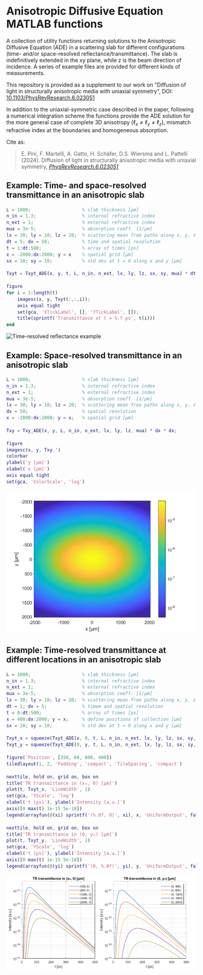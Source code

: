 # Anisotropic Diffusive Equation MATLAB functions

A collection of utility functions returning solutions to the Anisotropic Diffusive Equation (ADE) in a scattering slab for different configurations (time- and/or space-resolved reflectance/transmittance).
The slab is indefinitively extended in the xy plane, while z is the beam direction of incidence.
A series of example files are provided for different kinds of measurements.

This repository is provided as a supplement to our work on "Diffusion of light in structurally anisotropic media with uniaxial symmetry", DOI: [10.1103/PhysRevResearch.6.023051](https://doi.org/10.1103/PhysRevResearch.6.023051)

In addition to the uniaxial-symmetric case described in the paper, following a numerical integration scheme the functions provide the ADE solution for the more general case of complete 3D anisotropy ($`\ell_x \neq \ell_y \neq \ell_z`$), mismatch refractive index at the boundaries and homogeneous absorption.

Cite as: 
> E. Pini, F. Martelli, A. Gatto, H. Schäfer, D.S. Wiersma and L. Pattelli (2024). Diffusion of light in structurally anisotropic media with uniaxial symmetry, [*PhysRevResearch.6.023051*](https://doi.org/10.1103/PhysRevResearch.6.023051)

## Example: Time- and space-resolved transmittance in an anisotropic slab

```matlab
L = 1000;                   % slab thickness [μm]
n_in = 1.3;                 % internal refractive index
n_ext = 1;                  % external refractive index
mua = 3e-5;                 % absorption coeff. [1/μm]
lx = 30; ly = 10; lz = 20;  % scattering mean free paths along x, y, z
dt = 5; dx = 50;            % time and spatial resolution
t = 1:dt:500;               % array of times [ps]
x = -2000:dx:2000; y = x    % spatial grid [μm]
sx = 10; sy = 10;           % std dev at t = 0 along x and y [μm]

Txyt = Txyt_ADE(x, y, t, L, n_in, n_ext, lx, ly, lz, sx, sy, mua) * dt * dx * dx;

figure
for i = 1:length(t)
    imagesc(x, y, Txyt(:,:,i));
    axis equal tight
    set(gca, 'XTickLabel', [], 'YTickLabel', []);
    title(sprintf('Transmittance at t = %.f ps', t(i)))
end
```
![Time-resolved reflectance example](figures/Txyt_animation.gif)

## Example: Space-resolved transmittance in an anisotropic slab

```matlab
L = 1000;                   % slab thickness [μm]
n_in = 1.3;                 % internal refractive index
n_ext = 1;                  % external refractive index
mua = 3e-5;                 % absorption coeff. [1/μm]
lx = 30; ly = 10; lz = 20;  % scattering mean free paths along x, y, z
dx = 50;                    % spatial resolution
x = -2000:dx:2000; y = x;   % spatial grid [μm]

Txy = Txy_ADE(x, y, L, n_in, n_ext, lx, ly, lz, mua) * dx * dx;

figure
imagesc(x, y, Txy.')
colorbar
ylabel('y [μm]')
xlabel('x [μm]')
axis equal tight
set(gca, 'ColorScale', 'log')
```

![Time-resolved reflectance example](figures/example_Txy.png)

## Example: Time-resolved transmittance at different locations in an anisotropic slab

```matlab
L = 1000;                   % slab thickness [μm]
n_in = 1.3;                 % internal refractive index
n_ext = 1;                  % external refractive index
mua = 3e-5;                 % absorption coeff. [1/μm]
lx = 30; ly = 10; lz = 20;  % scattering mean free paths along x, y, z
dt = 1; dx = 5;             % timem and spatial resolution
t = 0:dt:500;               % array of times [ps]
x = 400:dx:2000; y = x;     % define positions of collection [μm]
sx = 10; sy = 10;           % std dev at t = 0 along x and y [μm]

Txyt_x = squeeze(Txyt_ADE(x, 0, t, L, n_in, n_ext, lx, ly, lz, sx, sy, mua)) * dt;
Txyt_y = squeeze(Txyt_ADE(0, y, t, L, n_in, n_ext, lx, ly, lz, sx, sy, mua)) * dt;

figure('Position', [350, 60, 800, 400])
tiledlayout(1, 2, 'Padding', 'compact', 'TileSpacing', 'compact')

nexttile, hold on, grid on, box on
title('TR transmittance in (x₀, 0) [μm]')
plot(t, Txyt_x, 'LineWidth', 1)
set(gca, 'YScale', 'log')
xlabel('t [ps]'), ylabel('Intensity [a.u.]')
axis([0 max(t) 1e-15 5e-10])
legend(arrayfun(@(xi) sprintf('(%.0f, 0)', xi), x, 'UniformOutput', false), 'Location', 'northeast')

nexttile, hold on, grid on, box on
title('TR transmittance in (0, y₀) [μm]')
plot(t, Txyt_y, 'LineWidth', 1)
set(gca, 'YScale', 'log')
xlabel('t [ps]'), ylabel('Intensity [a.u.]')
axis([0 max(t) 1e-15 5e-10])
legend(arrayfun(@(yi) sprintf('(0, %.0f)', yi), y, 'UniformOutput', false), 'Location', 'northeast')
```

![Time-resolved reflectance example](figures/example_Txyt.png)
